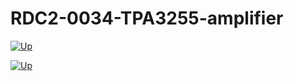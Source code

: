 # RDC2-0034-TPA3255-amplifier
<p><a href="https://github.com/chipdipru/RDC2-0034-TPA3255-amplifier/blob/master/RDC2-0034/pic/rdc2-0034.jpg" class="galery"><img src="https://github.com/chipdipru/RDC2-0034-TPA3255-amplifier/blob/master/RDC2-0034/pic/rdc2-0034.jpg" alt="Up"></a></p>
<p><a href="https://github.com/chipdipru/RDC2-0034-TPA3255-amplifier/blob/master/RDC2-0034/pic/rdc2-0034_bot.jpg" class="galery"><img src="https://github.com/chipdipru/RDC2-0034-TPA3255-amplifier/blob/master/RDC2-0034/pic/rdc2-0034_bot.jpg" alt="Up"></a></p>
